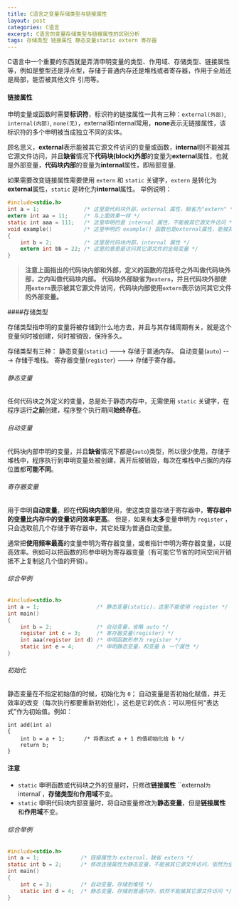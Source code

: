 ```yaml
---
title: C语言之变量存储类型与链接属性
layout: post
categories: C语言
excerpt: C语言的变量存储类型与链接属性的区别分析
tags: 存储类型 链接属性 静态变量static extern 寄存器
---
```

C语言中一个重要的东西就是弄清申明变量的类型、作用域、存储类型、链接属性等，例如是整型还是浮点型，存储于普通内存还是堆栈或者寄存器，作用于全局还是局部，能否被其他文件 引用等。

#### 链接属性

申明变量或函数时需要**标识符**，标识符的链接属性一共有三种：`external(外部)`, `internal(内部)`, `none(无)`，external和internal常用，**none**表示无链接属性，该标识符的多个申明被当成独立不同的实体。

顾名思义，**external**表示能被其它源文件访问的变量或函数，**internal**则不能被其它源文件访问，并且**缺省**情况下**代码块(block)外部**的变量为**external**属性，也就是外部变量，**代码块内部**的变量为**internal**属性，即局部变量.

如果需要改变链接属性需要使用 `extern` 和 `static` 关键字，`extern` 是转化为**external**属性，`static` 是转化为**internal**属性。
举例说明：

``` c
#include<stdio.h>
int a = 1;              /* 这里是代码块外部，external 属性，缺省为"extern" */
extern int aa = 11;     /* 与上面效果一样 */
static int aaa = 111;   /* 这里申明的是 internal 属性，不能被其它源文件访问 */
void example()          /* 这里申明的 example() 函数也是external属性，能被其它源文件访问 */
{
	int b = 2;          /* 这里是代码块内部，internal 属性 */
	extern int bb = 22; /* 这里的意思是访问其它源文件的全局变量 */
}
```
>**注意上面指出的代码块内部和外部，定义的函数的花括号之外叫做代码块外部，之内叫做代码块内部。**
>**代码块外部缺省为`extern`，并且代码块外部使用`extern`表示被其它源文件访问，代码块内部使用`extern`表示访问其它文件的外部变量。**

####存储类型

存储类型指申明的变量将被存储到什么地方去，并且与其存储周期有关，就是这个变量何时被创建，何时被销毁，保持多久。

存储类型有三种：
静态变量(`static`) ---> 存储于普通内存。
自动变量(`auto`)   ---> 存储于堆栈。
寄存器变量(`register`) ---> 存储于寄存器。

###### 静态变量
任何代码块之外定义的变量，总是处于静态内存中，无需使用 `static` 关键字，在程序运行**之前**创建，程序整个执行期间**始终存在**。

###### 自动变量
代码块内部申明的变量，并且**缺省**情况下都是(`auto`)类型，所以很少使用，存储于堆栈中，程序执行到申明变量处被创建，离开后被销毁，每次在堆栈中占据的内存位置都**可能不同**。

###### 寄存器变量
用于申明**自动变量**，即在**代码块内部**使用，使这类变量存储于寄存器中，**寄存器中的变量比内存中的变量访问效率更高**。
但是，如果有**太多**变量申明为 `register` ，只会选取前几个存储于寄存器中，其它处理为普通自动变量。

通常把**使用频率最高**的变量申明为寄存器变量，或者指针申明为寄存器变量，以提高效率。例如可以把函数的形参申明为寄存器变量（有可能它节省的时间空间开销抵不上复制这几个值的开销）。

###### 综合举例

``` c
#include<stdio.h>
int a = 1;                  /* 静态变量(static)，这里不能使用 register */
int main()
{
	int b = 2;              /* 自动变量，省略 auto */
	register int c = 3;     /* 寄存器变量(register) */
	int aaa(register int d) /* 申明函数形参为 register */
	static int e = 4;       /* 申明静态变量，和变量 b 一个属性 */ 
}
```

###### 初始化
静态变量在不指定初始值的时候，初始化为 `0`；
自动变量是否初始化赋值，并无效率的改变（每次执行都要重新初始化），这也是它的优点：可以用任何“表达式”作为初始值。例如：

	int add(int a)
	{
		int b = a + 1;      /* 将表达式 a + 1 的值初始化给 b */
		return b;
	}

#### 注意
* `static` 申明函数或代码块之外的变量时，只修改**链接属性** ``external` 为 `internal`，**存储类型**和**作用域**不变。
* `static` 申明代码块内部变量时，将自动变量修改为**静态变量**，但是**链接属性**和**作用域**不变。

###### 综合举例

``` c
#include<stdio.h>
int a = 1;             /* 链接属性为 external，缺省 extern */
static int b = 2;      /* 修改连接属性为静态变量，不能被其它源文件访问，依然为全局变量，存储于静态内存中 */
int main()
{
	int c = 3;         /* 自动变量，存储到堆栈 */
	static int d = 4;  /* 静态变量，存储到普通内存，依然不能被其它源文件访问 */
}
```